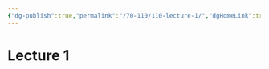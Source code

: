 ```yaml
---
{"dg-publish":true,"permalink":"/70-110/110-lecture-1/","dgHomeLink":true,"dgPassFrontmatter":false,"dgShowBacklinks":true,"dgShowLocalGraph":false,"dgShowInlineTitle":false}
---
```



# Lecture 1